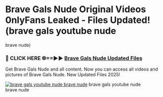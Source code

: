 # Brave Gals Nude Original Videos 0nlyFans Leaked - Files Updated! (brave gals youtube nude<br>
brave nude)

<h3>🔴 CLICK HERE 🌐==►► <a href="https://tinyurl.com/2p9ay9w9" rel="nofollow">Brave Gals Nude Updated Files</a></h3>

Get Brave Gals Nude and all content. Now you can access all videos and pictures of Brave Gals Nude. New Updated Files 2025!

[![brave gals youtube nude<br>
brave nude](https://i.imgur.com/KQgVmj3.gif)](https://tinyurl.com/2p9ay9w9)
brave gals youtube nude<br>
brave nude
